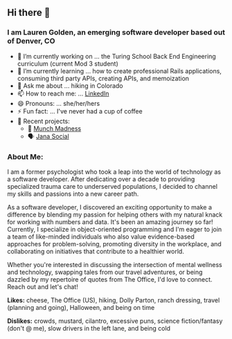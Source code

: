 ## Hi there 👋
### I am Lauren Golden, an emerging software developer based out of Denver, CO 
<!--
**goldenll/goldenll** is a ✨ _special_ ✨ repository because its `README.md` (this file) appears on your GitHub profile.

Here are some ideas to get you started:
-->
- 🔭 I’m currently working on ... the Turing School Back End Engineering curriculum (current Mod 3 student)
- 🌱 I’m currently learning ... how to create professional Rails applications, consuming third party APIs, creating APIs, and memoization
- 💬 Ask me about ... hiking in Colorado
- 📫 How to reach me: ... [LinkedIn](https://www.linkedin.com/in/goldenll/)
- 😄 Pronouns: ... she/her/hers
- ⚡ Fun fact: ... I've never had a cup of coffee
- 📁 Recent projects:
  - 🏀 [Munch Madness](https://github.com/orgs/Munch-Madness/repositories)
  - 🗣️ [Jana Social](https://github.com/orgs/jana-social/repositories)

### About Me: 

I am a former psychologist who took a leap into the world of technology as a software developer. After dedicating over a decade to providing specialized trauma care to underserved populations, I decided to channel my skills and passions into a new career path. 

As a software developer, I discovered an exciting opportunity to make a difference by blending my passion for helping others with my natural knack for working with numbers and data. It's been an amazing journey so far! Currently, I specialize in object-oriented programming and I'm eager to join a team of like-minded individuals who also value evidence-based approaches for problem-solving, promoting diversity in the workplace, and collaborating on initiatives that contribute to a healthier world.

Whether you're interested in discussing the intersection of mental wellness and technology, swapping tales from our travel adventures, or being dazzled by my repertoire of quotes from The Office, I'd love to connect. Reach out and let's chat!


**Likes:** cheese, The Office (US), hiking, Dolly Parton, ranch dressing, travel (planning and going), Halloween, and being on time

**Dislikes:** crowds, mustard, cilantro, excessive puns, science fiction/fantasy (don't @ me), slow drivers in the left lane, and being cold
